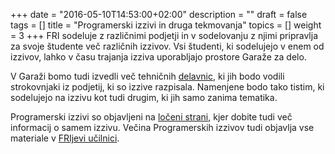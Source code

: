 +++
date = "2016-05-10T14:53:00+02:00"
description = ""
draft = false
tags = []
title = "Programerski izzivi in druga tekmovanja"
topics = []
weight = 3
+++
FRI sodeluje z različnimi podjetji in v sodelovanju z njimi pripravlja za svoje študente več različnih izzivov.
Vsi študenti, ki sodelujejo v enem od izzivov, lahko v času trajanja izziva uporabljajo prostore Garaže za
delo. 
<!--more-->
V Garaži bomo tudi izvedli več tehničnih [delavnic](/program/delavnice/), ki jih bodo vodili strokovnjaki iz podjetij, 
ki so izzive razpisala. Namenjene bodo tako tistim, ki sodelujejo na izzivu kot tudi drugim, ki jih samo zanima
tematika.

Programerski izzivi so objavljeni na [ločeni strani](http://www.fri.uni-lj.si/si/raziskave/studentski_izzivi/),
kjer dobite tudi več informacij o samem izzivu. Večina Programerskih izzivov tudi objavlja vse materiale
v [FRIjevi učilnici](https://ucilnica.fri.uni-lj.si/course/index.php?categoryid=24).
